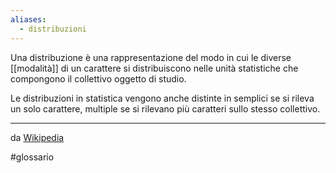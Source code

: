 ```yaml
---
aliases:
  - distribuzioni
---
```

Una distribuzione è una rappresentazione del modo in cui le diverse [[modalità]] di un carattere si distribuiscono nelle unità statistiche che compongono il collettivo oggetto di studio.

Le distribuzioni in statistica vengono anche distinte in semplici se si rileva un solo carattere, multiple se si rilevano più caratteri sullo stesso collettivo.

---
da [Wikipedia](https://it.wikipedia.org/wiki/Distribuzione_(statistica))

#glossario 